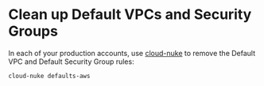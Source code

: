 # Clean up Default VPCs and Security Groups

In each of your production accounts, use [cloud-nuke](https://github.com/gruntwork-io/cloud-nuke) to remove the Default
VPC and Default Security Group rules:

```bash
cloud-nuke defaults-aws
```


<!-- ##DOCS-SOURCER-START
{"sourcePlugin":"Local File Copier","hash":"f24a4c59eb7b0e53a6b225dd9c83ac9c"}
##DOCS-SOURCER-END -->
